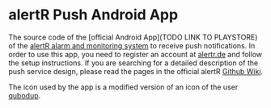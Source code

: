 # alertR Push Android App

The source code of the [official Android App](TODO LINK TO PLAYSTORE) of the [alertR alarm and monitoring system](https://github.com/sqall01/alertR) to receive push notifications. In order to use this app, you need to register an account at [alertr.de](https://alertr.de) and follow the setup instructions. If you are searching for a detailed description of the push service design, please read the pages in the official alertR [Github Wiki](https://github.com/sqall01/alertR/wiki/Infrastructure#infrastructure_push).

The icon used by the app is a modified version of an icon of the user [qubodup](https://openclipart.org/user-detail/qubodup).